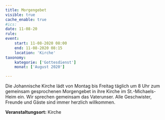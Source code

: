 ```yaml
---
title: Morgengebet
visible: true
cache_enable: true
#ics: 
date: 11-08-20
rule: 
event:
	start: 11-08-2020 08:00
	end: 11-08-2020 08:15
	location: 'Kirche'
taxonomy:
	kategorie: ['Gottesdienst']
	monat: ['August 2020']

---
```

Die Johannische Kirche lädt von Montag bis Freitag täglich um 8 Uhr zum gemeinsam gesprochenen Morgengebet in ihre Kirche im St.-Michaels-Heim ein. Wir sprechen gemeinsam das Vaterunser. Alle Geschwister, Freunde und Gäste sind immer herzlich willkommen.



**Veranstaltungsort:** Kirche

